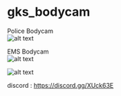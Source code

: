# gks_bodycam
Police Bodycam                          
![alt text](https://cdn.discordapp.com/attachments/731994183426113626/767091630392999987/bodycam.png)

EMS Bodycam                                  
![alt text](https://cdn.discordapp.com/attachments/661590944184926258/771212260097392660/Screenshot_2.png)


![alt text](https://cdn.discordapp.com/attachments/731994183426113626/767091759317647440/unknown.png)

discord : https://discord.gg/XUck63E
